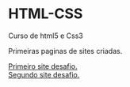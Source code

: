 # HTML-CSS
 Curso de html5 e Css3

Primeiras paginas de sites criadas.

<a href="https://tulliosilva.github.io/HTML-CSS/Desafios/d-010/marvel.html">Primeiro site desafio.</a> <br>
<a href="https://tulliosilva.github.io/HTML-CSS/Desafios/d-012/index.html">Segundo site desafio.</a>
